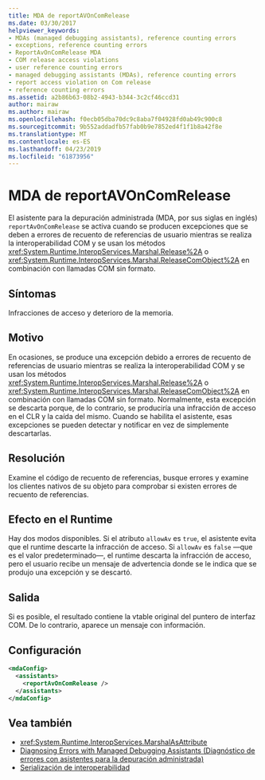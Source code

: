 ```yaml
---
title: MDA de reportAVOnComRelease
ms.date: 03/30/2017
helpviewer_keywords:
- MDAs (managed debugging assistants), reference counting errors
- exceptions, reference counting errors
- ReportAvOnComRelease MDA
- COM release access violations
- user reference counting errors
- managed debugging assistants (MDAs), reference counting errors
- report access violation on Com release
- reference counting errors
ms.assetid: a2b86b63-08b2-4943-b344-3c2cf46ccd31
author: mairaw
ms.author: mairaw
ms.openlocfilehash: f0ecb05dba70dc9c8aba7f04928fd0ab49c900c8
ms.sourcegitcommit: 9b552addadfb57fab0b9e7852ed4f1f1b8a42f8e
ms.translationtype: MT
ms.contentlocale: es-ES
ms.lasthandoff: 04/23/2019
ms.locfileid: "61873956"
---
```

# <a name="reportavoncomrelease-mda"></a>MDA de reportAVOnComRelease
El asistente para la depuración administrada (MDA, por sus siglas en inglés) `reportAvOnComRelease` se activa cuando se producen excepciones que se deben a errores de recuento de referencias de usuario mientras se realiza la interoperabilidad COM y se usan los métodos <xref:System.Runtime.InteropServices.Marshal.Release%2A> o <xref:System.Runtime.InteropServices.Marshal.ReleaseComObject%2A> en combinación con llamadas COM sin formato.  
  
## <a name="symptoms"></a>Síntomas  
 Infracciones de acceso y deterioro de la memoria.  
  
## <a name="cause"></a>Motivo  
 En ocasiones, se produce una excepción debido a errores de recuento de referencias de usuario mientras se realiza la interoperabilidad COM y se usan los métodos <xref:System.Runtime.InteropServices.Marshal.Release%2A> o <xref:System.Runtime.InteropServices.Marshal.ReleaseComObject%2A> en combinación con llamadas COM sin formato. Normalmente, esta excepción se descarta porque, de lo contrario, se produciría una infracción de acceso en el CLR y la caída del mismo. Cuando se habilita el asistente, esas excepciones se pueden detectar y notificar en vez de simplemente descartarlas.  
  
## <a name="resolution"></a>Resolución  
 Examine el código de recuento de referencias, busque errores y examine los clientes nativos de su objeto para comprobar si existen errores de recuento de referencias.  
  
## <a name="effect-on-the-runtime"></a>Efecto en el Runtime  
 Hay dos modos disponibles. Si el atributo `allowAv` es `true`, el asistente evita que el runtime descarte la infracción de acceso. Si `allowAv` es `false` —que es el valor predeterminado—, el runtime descarta la infracción de acceso, pero el usuario recibe un mensaje de advertencia donde se le indica que se produjo una excepción y se descartó.  
  
## <a name="output"></a>Salida  
 Si es posible, el resultado contiene la vtable original del puntero de interfaz COM. De lo contrario, aparece un mensaje con información.  
  
## <a name="configuration"></a>Configuración  
  
```xml  
<mdaConfig>  
  <assistants>  
    <reportAvOnComRelease />  
  </assistants>  
</mdaConfig>  
```  
  
## <a name="see-also"></a>Vea también

- <xref:System.Runtime.InteropServices.MarshalAsAttribute>
- [Diagnosing Errors with Managed Debugging Assistants (Diagnóstico de errores con asistentes para la depuración administrada)](../../../docs/framework/debug-trace-profile/diagnosing-errors-with-managed-debugging-assistants.md)
- [Serialización de interoperabilidad](../../../docs/framework/interop/interop-marshaling.md)
